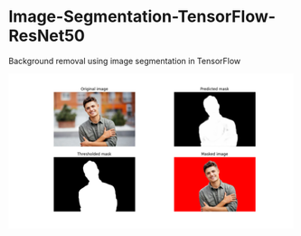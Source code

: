 # Image-Segmentation-TensorFlow-ResNet50
Background removal using image segmentation in TensorFlow

![ResNet50](ResNet50.png)
